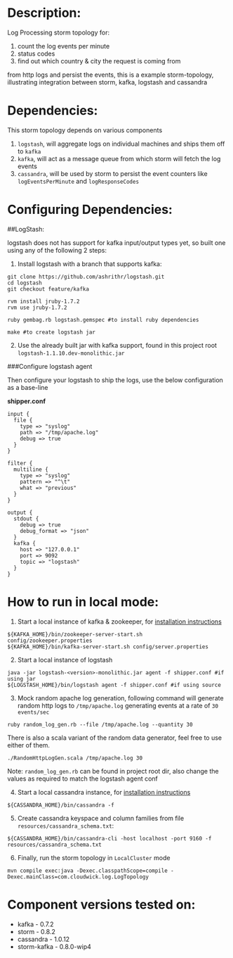 Description:
===========

Log Processing storm topology for:

 1. count the log events per minute
 2. status codes
 3. find out which country & city the request is coming from

from http logs and persist the events, this is a example storm-topology, illustrating integration between storm, kafka, logstash and cassandra

Dependencies:
============

This storm topology depends on various components

1. `logstash`, will aggregate logs on individual machines and ships them off to `kafka`
2. `kafka`, will act as a message queue from which storm will fetch the log events
3. `cassandra`, will be used by storm to persist the event counters like `logEventsPerMinute` and `logResponseCodes`

Configuring Dependencies:
========================

##LogStash:

logstash does not has support for kafka input/output types yet, so built one using any of the following 2 steps:

1. Install logstash with a branch that supports kafka:

  ```
  git clone https://github.com/ashrithr/logstash.git
  cd logstash
  git checkout feature/kafka

  rvm install jruby-1.7.2
  rvm use jruby-1.7.2

  ruby gembag.rb logstash.gemspec #to install ruby dependencies

  make #to create logstash jar
  ```

2. Use the already built jar with kafka support, found in this project root `logstash-1.1.10.dev-monolithic.jar`

###Configure logstash agent

Then configure your logstash to ship the logs, use the below configuration as a base-line

**shipper.conf**

```
input {
  file {
    type => "syslog"
    path => "/tmp/apache.log"
    debug => true
  }
}

filter {
  multiline {
    type => "syslog"
    pattern => "^\t"
    what => "previous"
  }
}

output {
  stdout {
    debug => true
    debug_format => "json"
  }
  kafka {
    host => "127.0.0.1"
    port => 9092
    topic => "logstash"
  }
}
```

How to run in local mode:
========================

1. Start a local instance of kafka & zookeeper, for [installation instructions](http://kafka.apache.org/)

  ```
  ${KAFKA_HOME}/bin/zookeeper-server-start.sh config/zookeeper.properties
  ${KAFKA_HOME}/bin/kafka-server-start.sh config/server.properties
  ```

2. Start a local instance of logstash

  ```
  java -jar logstash-<version>-monolithic.jar agent -f shipper.conf #if using jar
  ${LOGSTASH_HOME}/bin/logstash agent -f shipper.conf #if using source
  ```

3. Mock random apache log generation, following command will generate random http logs to `/tmp/apache.log` generating events at a rate of `30 events/sec`

  ```
  ruby random_log_gen.rb --file /tmp/apache.log --quantity 30
  ```

  There is also a scala variant of the random data generator, feel free to use either of them.

  ```
  ./RandomHttpLogGen.scala /tmp/apache.log 30
  ```

  Note: `random_log_gen.rb` can be found in project root dir, also change the values as required to match the logstash agent conf

4. Start a local cassandra instance, for [installation instructions](http://wiki.apache.org/cassandra/GettingStarted)

  ```
  ${CASSANDRA_HOME}/bin/cassandra -f
  ```

5. Create cassandra keyspace and column families from file `resources/cassandra_schema.txt`:

  ```
  ${CASSANDRA_HOME}/bin/cassandra-cli -host localhost -port 9160 -f resources/cassandra_schema.txt
  ```

6. Finally, run the storm topology in `LocalCluster` mode

  ```
  mvn compile exec:java -Dexec.classpathScope=compile -Dexec.mainClass=com.cloudwick.log.LogTopology
  ```

Component versions tested on:
============================
* kafka - 0.7.2
* storm - 0.8.2
* cassandra - 1.0.12
* storm-kafka - 0.8.0-wip4
